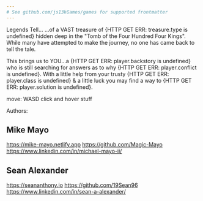 ```yaml
---
# See github.com/js13kGames/games for supported frontmatter
---
```

Legends Tell...
...of a VAST treasure of {HTTP GET ERR: treasure.type is undefined} hidden deep in the "Tomb of the Four Hundred Four Kings". While many have attempted to make the journey, no one has came back to tell the tale.

This brings us to YOU...a {HTTP GET ERR: player.backstory is undefined} who is still searching for answers as to why {HTTP GET ERR: player.conflict is undefined}. With a little help from your trusty {HTTP GET ERR: player.class is undefined} & a little luck you may find a way to {HTTP GET ERR: player.solution is undefined}.

move: WASD
click and hover stuff

Authors:

Mike Mayo
---------
https://mike-mayo.netlify.app
https://github.com/Magic-Mayo
https://www.linkedin.com/in/michael-mayo-ii/

Sean Alexander
--------------
https://seananthony.io
https://github.com/19Sean96
https://www.linkedin.com/in/sean-a-alexander/